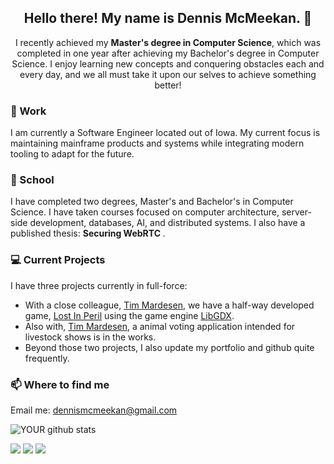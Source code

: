 <h2 align="center">Hello there! My name is Dennis McMeekan. 👋</h2>
<p align="center">
  I recently achieved my <b>Master's degree in Computer Science</b>, which was completed in one year after achieving
  my Bachelor's degree in Computer Science.
  I enjoy learning new concepts and conquering obstacles each and 
  every day, and we all must take it upon our selves to achieve something better!
</p>
<!--
**dmcmeekan9/dmcmeekan9** is a ✨ _special_ ✨ repository because its `README.md` (this file) appears on your GitHub profile.
Check out this REPO : https://towardsdatascience.com/build-a-stunning-readme-for-your-github-profile-9b80434fe5d7 
--!>

### 💼 Work
I am currently a Software Engineer located out of Iowa.
My current focus is maintaining mainframe products and systems while integrating modern tooling to adapt for the future.
### 🔭 School
I have completed two degrees, Master's and Bachelor's in Computer Science.
I have taken courses focused on computer architecture, server-side development, databases, AI, and distributed systems. 
I also have a published thesis: <b> Securing WebRTC </b>.
### 💻 Current Projects
I have three projects currently in full-force:
* With a close colleague, [Tim Mardesen](https://github.com/timmay54/), we have a half-way developed game, [Lost In Peril](https://github.com/dmcmeekan9/lost_in_peril) using the game engine [LibGDX](https://github.com/libgdx/libgdx).
* Also with, [Tim Mardesen](https://github.com/timmay54/), a animal voting application intended for livestock shows is in the works. 
* Beyond those two projects, I also update my portfolio and github quite frequently.
### 📫 Where to find me
Email me: <dennismcmeekan@gmail.com>

<!--img src="https://github.com/pr2tik1/pr2tik1/blob/master/IMAGE-NAME" -->

![YOUR github stats](https://github-readme-stats.vercel.app/api?username=dmcmeekan9&show_icons=true&theme=buefy)

[<img src="https://img.shields.io/badge/twitter-%231DA1F2.svg?&style=for-the-badge&logo=twitter&logoColor=white" />](https://twitter.com/dmcmeekan9) [<img src="https://img.shields.io/badge/linkedin-%230077B5.svg?&style=for-the-badge&logo=linkedin&logoColor=white" />](https://www.linkedin.com/in/dmcmeekan/) [<img src = "https://img.shields.io/badge/instagram-%23E4405F.svg?&style=for-the-badge&logo=instagram&logoColor=white">](https://www.instagram.com/dmcmeekan9/) 
